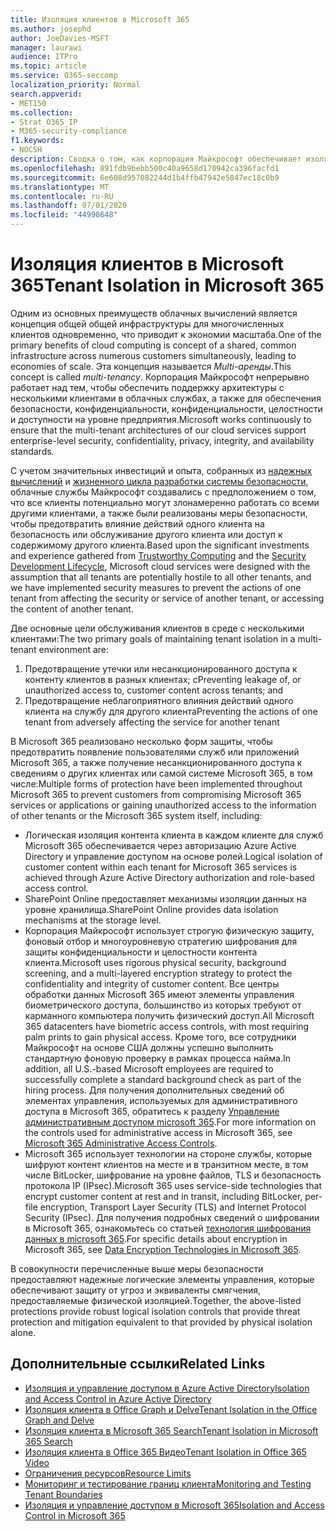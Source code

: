 ```yaml
---
title: Изоляция клиентов в Microsoft 365
ms.author: josephd
author: JoeDavies-MSFT
manager: laurawi
audience: ITPro
ms.topic: article
ms.service: O365-seccomp
localization_priority: Normal
search.appverid:
- MET150
ms.collection:
- Strat_O365_IP
- M365-security-compliance
f1.keywords:
- NOCSH
description: Сводка о том, как корпорация Майкрософт обеспечивает изоляцию клиентов для Microsoft 365.
ms.openlocfilehash: 891fdb9bebb500c40a9658d170942ca396facfd1
ms.sourcegitcommit: 6e608d957082244d1b4ffb47942e5847ec18c0b9
ms.translationtype: MT
ms.contentlocale: ru-RU
ms.lasthandoff: 07/01/2020
ms.locfileid: "44998648"
---
```

# <a name="tenant-isolation-in-microsoft-365"></a><span data-ttu-id="d839c-103">Изоляция клиентов в Microsoft 365</span><span class="sxs-lookup"><span data-stu-id="d839c-103">Tenant Isolation in Microsoft 365</span></span>

<span data-ttu-id="d839c-104">Одним из основных преимуществ облачных вычислений является концепция общей общей инфраструктуры для многочисленных клиентов одновременно, что приводит к экономии масштаба.</span><span class="sxs-lookup"><span data-stu-id="d839c-104">One of the primary benefits of cloud computing is concept of a shared, common infrastructure across numerous customers simultaneously, leading to economies of scale.</span></span> <span data-ttu-id="d839c-105">Эта концепция называется *Multi-аренды*.</span><span class="sxs-lookup"><span data-stu-id="d839c-105">This concept is called *multi-tenancy*.</span></span> <span data-ttu-id="d839c-106">Корпорация Майкрософт непрерывно работает над тем, чтобы обеспечить поддержку архитектуры с несколькими клиентами в облачных службах, а также для обеспечения безопасности, конфиденциальности, конфиденциальности, целостности и доступности на уровне предприятия.</span><span class="sxs-lookup"><span data-stu-id="d839c-106">Microsoft works continuously to ensure that the multi-tenant architectures of our cloud services support enterprise-level security, confidentiality, privacy, integrity, and availability standards.</span></span>

<span data-ttu-id="d839c-107">С учетом значительных инвестиций и опыта, собранных из [надежных вычислений](https://www.microsoft.com/trust-center) и [жизненного цикла разработки системы безопасности](https://www.microsoft.com/securityengineering/sdl/), облачные службы Майкрософт создавались с предположением о том, что все клиенты потенциально могут злонамеренно работать со всеми другими клиентами, а также были реализованы меры безопасности, чтобы предотвратить влияние действий одного клиента на безопасность или обслуживание другого клиента или доступ к содержимому другого клиента.</span><span class="sxs-lookup"><span data-stu-id="d839c-107">Based upon the significant investments and experience gathered from [Trustworthy Computing](https://www.microsoft.com/trust-center) and the [Security Development Lifecycle](https://www.microsoft.com/securityengineering/sdl/), Microsoft cloud services were designed with the assumption that all tenants are potentially hostile to all other tenants, and we have implemented security measures to prevent the actions of one tenant from affecting the security or service of another tenant, or accessing the content of another tenant.</span></span>

<span data-ttu-id="d839c-108">Две основные цели обслуживания клиентов в среде с несколькими клиентами:</span><span class="sxs-lookup"><span data-stu-id="d839c-108">The two primary goals of maintaining tenant isolation in a multi-tenant environment are:</span></span>

1.  <span data-ttu-id="d839c-109">Предотвращение утечки или несанкционированного доступа к контенту клиентов в разных клиентах; с</span><span class="sxs-lookup"><span data-stu-id="d839c-109">Preventing leakage of, or unauthorized access to, customer content across tenants; and</span></span>
2.  <span data-ttu-id="d839c-110">Предотвращение неблагоприятного влияния действий одного клиента на службу для другого клиента</span><span class="sxs-lookup"><span data-stu-id="d839c-110">Preventing the actions of one tenant from adversely affecting the service for another tenant</span></span>

<span data-ttu-id="d839c-111">В Microsoft 365 реализовано несколько форм защиты, чтобы предотвратить появление пользователями служб или приложений Microsoft 365, а также получение несанкционированного доступа к сведениям о других клиентах или самой системе Microsoft 365, в том числе:</span><span class="sxs-lookup"><span data-stu-id="d839c-111">Multiple forms of protection have been implemented throughout Microsoft 365 to prevent customers from compromising Microsoft 365 services or applications or gaining unauthorized access to the information of other tenants or the Microsoft 365 system itself, including:</span></span>

- <span data-ttu-id="d839c-112">Логическая изоляция контента клиента в каждом клиенте для служб Microsoft 365 обеспечивается через авторизацию Azure Active Directory и управление доступом на основе ролей.</span><span class="sxs-lookup"><span data-stu-id="d839c-112">Logical isolation of customer content within each tenant for Microsoft 365 services is achieved through Azure Active Directory authorization and role-based access control.</span></span>
- <span data-ttu-id="d839c-113">SharePoint Online предоставляет механизмы изоляции данных на уровне хранилища.</span><span class="sxs-lookup"><span data-stu-id="d839c-113">SharePoint Online provides data isolation mechanisms at the storage level.</span></span>
- <span data-ttu-id="d839c-114">Корпорация Майкрософт использует строгую физическую защиту, фоновый отбор и многоуровневую стратегию шифрования для защиты конфиденциальности и целостности контента клиента.</span><span class="sxs-lookup"><span data-stu-id="d839c-114">Microsoft uses rigorous physical security, background screening, and a multi-layered encryption strategy to protect the confidentiality and integrity of customer content.</span></span> <span data-ttu-id="d839c-115">Все центры обработки данных Microsoft 365 имеют элементы управления биометрического доступа, большинство из которых требуют от карманного компьютера получить физический доступ.</span><span class="sxs-lookup"><span data-stu-id="d839c-115">All Microsoft 365 datacenters have biometric access controls, with most requiring palm prints to gain physical access.</span></span> <span data-ttu-id="d839c-116">Кроме того, все сотрудники Майкрософт на основе США должны успешно выполнить стандартную фоновую проверку в рамках процесса найма.</span><span class="sxs-lookup"><span data-stu-id="d839c-116">In addition, all U.S.-based Microsoft employees are required to successfully complete a standard background check as part of the hiring process.</span></span> <span data-ttu-id="d839c-117">Для получения дополнительных сведений об элементах управления, используемых для административного доступа в Microsoft 365, обратитесь к разделу [Управление административным доступом microsoft 365](office-365-administrative-access-controls-overview.md).</span><span class="sxs-lookup"><span data-stu-id="d839c-117">For more information on the controls used for administrative access in Microsoft 365, see [Microsoft 365 Administrative Access Controls](office-365-administrative-access-controls-overview.md).</span></span>
- <span data-ttu-id="d839c-118">Microsoft 365 использует технологии на стороне службы, которые шифруют контент клиентов на месте и в транзитном месте, в том числе BitLocker, шифрование на уровне файлов, TLS и безопасность протокола IP (IPsec).</span><span class="sxs-lookup"><span data-stu-id="d839c-118">Microsoft 365 uses service-side technologies that encrypt customer content at rest and in transit, including BitLocker, per-file encryption, Transport Layer Security (TLS) and Internet Protocol Security (IPsec).</span></span> <span data-ttu-id="d839c-119">Для получения подробных сведений о шифровании в Microsoft 365, ознакомьтесь со статьей [технология шифрования данных в microsoft 365](https://docs.microsoft.com/microsoft-365/compliance/office-365-encryption-in-the-microsoft-cloud-overview).</span><span class="sxs-lookup"><span data-stu-id="d839c-119">For specific details about encryption in Microsoft 365, see [Data Encryption Technologies in Microsoft 365](https://docs.microsoft.com/microsoft-365/compliance/office-365-encryption-in-the-microsoft-cloud-overview).</span></span>

<span data-ttu-id="d839c-120">В совокупности перечисленные выше меры безопасности предоставляют надежные логические элементы управления, которые обеспечивают защиту от угроз и эквиваленты смягчения, предоставляемые физической изоляцией.</span><span class="sxs-lookup"><span data-stu-id="d839c-120">Together, the above-listed protections provide robust logical isolation controls that provide threat protection and mitigation equivalent to that provided by physical isolation alone.</span></span>

## <a name="related-links"></a><span data-ttu-id="d839c-121">Дополнительные ссылки</span><span class="sxs-lookup"><span data-stu-id="d839c-121">Related Links</span></span>

- [<span data-ttu-id="d839c-122">Изоляция и управление доступом в Azure Active Directory</span><span class="sxs-lookup"><span data-stu-id="d839c-122">Isolation and Access Control in Azure Active Directory</span></span>](office-365-isolation-in-azure-active-directory.md)
- [<span data-ttu-id="d839c-123">Изоляция клиента в Office Graph и Delve</span><span class="sxs-lookup"><span data-stu-id="d839c-123">Tenant Isolation in the Office Graph and Delve</span></span>](office-365-isolation-in-graph-and-delve.md)
- [<span data-ttu-id="d839c-124">Изоляция клиента в Microsoft 365 Search</span><span class="sxs-lookup"><span data-stu-id="d839c-124">Tenant Isolation in Microsoft 365 Search</span></span>](office-365-isolation-in-office-365-search.md)
- [<span data-ttu-id="d839c-125">Изоляция клиента в Office 365 Видео</span><span class="sxs-lookup"><span data-stu-id="d839c-125">Tenant Isolation in Office 365 Video</span></span>](office-365-isolation-in-office-365-video.md)
- [<span data-ttu-id="d839c-126">Ограничения ресурсов</span><span class="sxs-lookup"><span data-stu-id="d839c-126">Resource Limits</span></span>](office-365-resource-limits.md)
- [<span data-ttu-id="d839c-127">Мониторинг и тестирование границ клиента</span><span class="sxs-lookup"><span data-stu-id="d839c-127">Monitoring and Testing Tenant Boundaries</span></span>](office-365-monitoring-and-testing.md)
- [<span data-ttu-id="d839c-128">Изоляция и управление доступом в Microsoft 365</span><span class="sxs-lookup"><span data-stu-id="d839c-128">Isolation and Access Control in Microsoft 365</span></span>](office-365-isolation-in-office-365.md)
